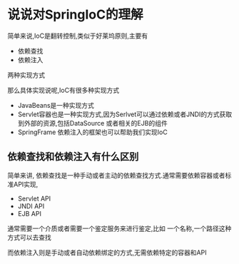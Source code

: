 # 说说对SpringIoC的理解

简单来说,IoC是翻转控制,类似于好莱坞原则,主要有

- 依赖查找
- 依赖注入

两种实现方式

那么具体实现说呢,IoC有很多种实现方式

- JavaBeans是一种实现方式
- Servlet容器也是一种实现方式,因为Serlvet可以通过依赖或者JNDI的方式获取到外部的资源,包括DataSource 或者相关的EJB的组件
- SpringFrame 依赖注入的框架也可以帮助我们实现IoC

## 依赖查找和依赖注入有什么区别

简单来讲, 依赖查找是一种手动或者主动的依赖查找方式.通常需要依赖容器或者标准API实现,

- Servlet API 
- JNDI API
- EJB API

通常需要一个介质或者需要一个鉴定服务来进行鉴定,比如 一个名称,一个路径这种方式可以去查找

而依赖注入则是手动或者自动依赖绑定的方式,无需依赖特定的容器和API